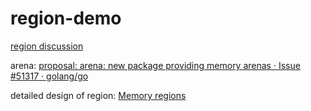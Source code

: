# region-demo

[region discussion](https://github.com/golang/go/discussions/70257)

arena: [proposal: arena: new package providing memory arenas · Issue #51317 · golang/go](https://github.com/golang/go/issues/51317)

detailed design of region: [Memory regions](https://go.googlesource.com/proposal/+/refs/heads/master/design/70257-memory-regions.md)
